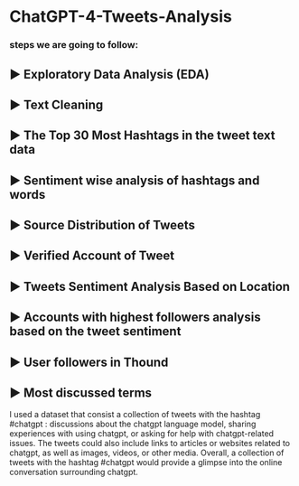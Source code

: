 # ChatGPT-4-Tweets-Analysis

### steps we are going to follow:
## ► Exploratory Data Analysis (EDA)
## ► Text Cleaning
## ► The Top 30 Most Hashtags in the tweet text data
## ► Sentiment wise analysis of hashtags and words
## ► Source Distribution of Tweets
## ► Verified Account of Tweet
## ► Tweets Sentiment Analysis Based on Location
## ► Accounts with highest followers analysis based on the tweet sentiment
## ► User followers in Thound
## ► Most discussed terms

I used a dataset that consist a collection of tweets with the hashtag #chatgpt : discussions about the chatgpt language model, sharing experiences with using chatgpt, or asking for help with chatgpt-related issues. The tweets could also include links to articles or websites related to chatgpt, as well as images, videos, or other media. Overall, a collection of tweets with the hashtag #chatgpt would provide a glimpse into the online conversation surrounding chatgpt.
